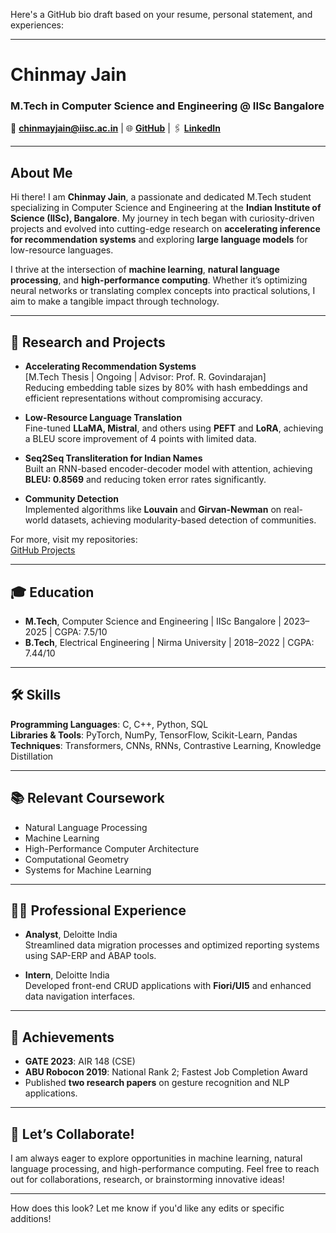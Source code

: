 Here's a GitHub bio draft based on your resume, personal statement, and experiences:

---

# Chinmay Jain  
### M.Tech in Computer Science and Engineering @ IISc Bangalore  
📧 **chinmayjain@iisc.ac.in** | 🌐 **[GitHub](https://github.com/chinmayjainnnn)** | 🖇️ **[LinkedIn](https://www.linkedin.com/in/chinmay-jain-b7822816b/)**  

---

## About Me  

Hi there! I am **Chinmay Jain**, a passionate and dedicated M.Tech student specializing in Computer Science and Engineering at the **Indian Institute of Science (IISc), Bangalore**. My journey in tech began with curiosity-driven projects and evolved into cutting-edge research on **accelerating inference for recommendation systems** and exploring **large language models** for low-resource languages.  

I thrive at the intersection of **machine learning**, **natural language processing**, and **high-performance computing**. Whether it’s optimizing neural networks or translating complex concepts into practical solutions, I aim to make a tangible impact through technology.

---

## 🔬 **Research and Projects**  

- **Accelerating Recommendation Systems**  
  [M.Tech Thesis | Ongoing | Advisor: Prof. R. Govindarajan]  
  Reducing embedding table sizes by 80% with hash embeddings and efficient representations without compromising accuracy.  

- **Low-Resource Language Translation**  
  Fine-tuned **LLaMA, Mistral**, and others using **PEFT** and **LoRA**, achieving a BLEU score improvement of 4 points with limited data.  

- **Seq2Seq Transliteration for Indian Names**  
  Built an RNN-based encoder-decoder model with attention, achieving **BLEU: 0.8569** and reducing token error rates significantly.  

- **Community Detection**  
  Implemented algorithms like **Louvain** and **Girvan-Newman** on real-world datasets, achieving modularity-based detection of communities.  

For more, visit my repositories:  
[GitHub Projects](https://github.com/chinmayjainnnn)  

---

## 🎓 **Education**  

- **M.Tech**, Computer Science and Engineering | IISc Bangalore | 2023–2025 | CGPA: 7.5/10  
- **B.Tech**, Electrical Engineering | Nirma University | 2018–2022 | CGPA: 7.44/10  

---

## 🛠️ **Skills**  

**Programming Languages**: C, C++, Python, SQL  
**Libraries & Tools**: PyTorch, NumPy, TensorFlow, Scikit-Learn, Pandas  
**Techniques**: Transformers, CNNs, RNNs, Contrastive Learning, Knowledge Distillation  

---

## 📚 **Relevant Coursework**  

- Natural Language Processing  
- Machine Learning  
- High-Performance Computer Architecture  
- Computational Geometry  
- Systems for Machine Learning  

---

## 👨‍💻 **Professional Experience**  

- **Analyst**, Deloitte India  
  Streamlined data migration processes and optimized reporting systems using SAP-ERP and ABAP tools.  

- **Intern**, Deloitte India  
  Developed front-end CRUD applications with **Fiori/UI5** and enhanced data navigation interfaces.  

---

## 🌟 **Achievements**  

- **GATE 2023**: AIR 148 (CSE)  
- **ABU Robocon 2019**: National Rank 2; Fastest Job Completion Award  
- Published **two research papers** on gesture recognition and NLP applications.  

---

## 🤝 **Let’s Collaborate!**  

I am always eager to explore opportunities in machine learning, natural language processing, and high-performance computing. Feel free to reach out for collaborations, research, or brainstorming innovative ideas!  

--- 

How does this look? Let me know if you'd like any edits or specific additions!
